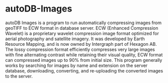 # autoDB-Images
autoDB Images is a program to run automatically compressing images from geoTIFF to ECW format in database server. ECW (Enhanced Compression Wavelet) is a proprietary wavelet compression image format optimized for aerial photography and satellite imagery. It was developed by Earth Resource Mapping, and is now owned by Intergraph part of Hexagon AB. The lossy compression format efficiently compresses very large images with fine alternating contrast while retaining their visual quality, ECW format can compressed images up to 90% from initial size. This program generally works by searching for images by name and extension on the server database, downloading, converting, and re-uploading the converted images to the server.
